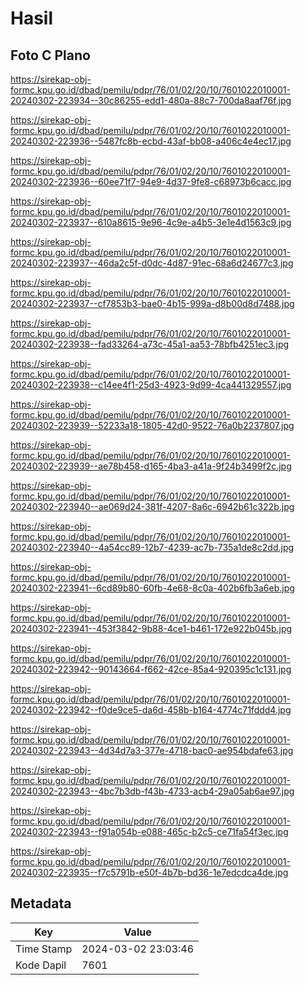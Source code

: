 # Hasil

## Foto C Plano

https://sirekap-obj-formc.kpu.go.id/dbad/pemilu/pdpr/76/01/02/20/10/7601022010001-20240302-223934--30c86255-edd1-480a-88c7-700da8aaf76f.jpg

https://sirekap-obj-formc.kpu.go.id/dbad/pemilu/pdpr/76/01/02/20/10/7601022010001-20240302-223936--5487fc8b-ecbd-43af-bb08-a406c4e4ec17.jpg

https://sirekap-obj-formc.kpu.go.id/dbad/pemilu/pdpr/76/01/02/20/10/7601022010001-20240302-223936--60ee71f7-94e9-4d37-9fe8-c68973b6cacc.jpg

https://sirekap-obj-formc.kpu.go.id/dbad/pemilu/pdpr/76/01/02/20/10/7601022010001-20240302-223937--610a8615-9e96-4c9e-a4b5-3e1e4d1563c9.jpg

https://sirekap-obj-formc.kpu.go.id/dbad/pemilu/pdpr/76/01/02/20/10/7601022010001-20240302-223937--46da2c5f-d0dc-4d87-91ec-68a6d24677c3.jpg

https://sirekap-obj-formc.kpu.go.id/dbad/pemilu/pdpr/76/01/02/20/10/7601022010001-20240302-223937--cf7853b3-bae0-4b15-999a-d8b00d8d7488.jpg

https://sirekap-obj-formc.kpu.go.id/dbad/pemilu/pdpr/76/01/02/20/10/7601022010001-20240302-223938--fad33264-a73c-45a1-aa53-78bfb4251ec3.jpg

https://sirekap-obj-formc.kpu.go.id/dbad/pemilu/pdpr/76/01/02/20/10/7601022010001-20240302-223938--c14ee4f1-25d3-4923-9d99-4ca441329557.jpg

https://sirekap-obj-formc.kpu.go.id/dbad/pemilu/pdpr/76/01/02/20/10/7601022010001-20240302-223939--52233a18-1805-42d0-9522-76a0b2237807.jpg

https://sirekap-obj-formc.kpu.go.id/dbad/pemilu/pdpr/76/01/02/20/10/7601022010001-20240302-223939--ae78b458-d165-4ba3-a41a-9f24b3499f2c.jpg

https://sirekap-obj-formc.kpu.go.id/dbad/pemilu/pdpr/76/01/02/20/10/7601022010001-20240302-223940--ae069d24-381f-4207-8a6c-6942b61c322b.jpg

https://sirekap-obj-formc.kpu.go.id/dbad/pemilu/pdpr/76/01/02/20/10/7601022010001-20240302-223940--4a54cc89-12b7-4239-ac7b-735a1de8c2dd.jpg

https://sirekap-obj-formc.kpu.go.id/dbad/pemilu/pdpr/76/01/02/20/10/7601022010001-20240302-223941--6cd89b80-60fb-4e68-8c0a-402b6fb3a6eb.jpg

https://sirekap-obj-formc.kpu.go.id/dbad/pemilu/pdpr/76/01/02/20/10/7601022010001-20240302-223941--453f3842-9b88-4ce1-b461-172e922b045b.jpg

https://sirekap-obj-formc.kpu.go.id/dbad/pemilu/pdpr/76/01/02/20/10/7601022010001-20240302-223942--90143664-f662-42ce-85a4-920395c1c131.jpg

https://sirekap-obj-formc.kpu.go.id/dbad/pemilu/pdpr/76/01/02/20/10/7601022010001-20240302-223942--f0de9ce5-da6d-458b-b164-4774c71fddd4.jpg

https://sirekap-obj-formc.kpu.go.id/dbad/pemilu/pdpr/76/01/02/20/10/7601022010001-20240302-223943--4d34d7a3-377e-4718-bac0-ae954bdafe63.jpg

https://sirekap-obj-formc.kpu.go.id/dbad/pemilu/pdpr/76/01/02/20/10/7601022010001-20240302-223943--4bc7b3db-f43b-4733-acb4-29a05ab6ae97.jpg

https://sirekap-obj-formc.kpu.go.id/dbad/pemilu/pdpr/76/01/02/20/10/7601022010001-20240302-223943--f91a054b-e088-465c-b2c5-ce71fa54f3ec.jpg

https://sirekap-obj-formc.kpu.go.id/dbad/pemilu/pdpr/76/01/02/20/10/7601022010001-20240302-223935--f7c5791b-e50f-4b7b-bd36-1e7edcdca4de.jpg


## Metadata

| Key        | Value               |
| ---------- | ------------------- |
| Time Stamp | 2024-03-02 23:03:46 |
| Kode Dapil | 7601                |




